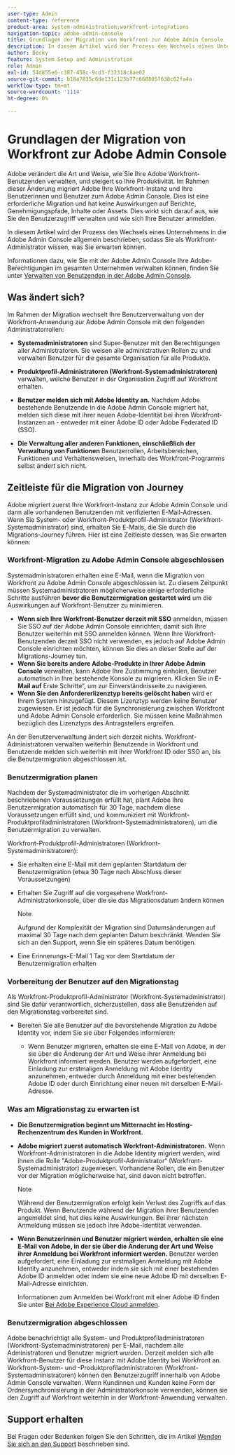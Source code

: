 ```yaml
---
user-type: Admin
content-type: reference
product-area: system-administration;workfront-integrations
navigation-topic: adobe-admin-console
title: Grundlagen der Migration von Workfront zur Adobe Admin Console
description: In diesem Artikel wird der Prozess des Wechsels eines Unternehmens in die Adobe Admin Console allgemein beschrieben, sodass Sie als Workfront-Administrator wissen, was Sie erwarten können.
author: Becky
feature: System Setup and Administration
role: Admin
exl-id: 54d855e6-c387-458c-9cd3-f32318c8ae02
source-git-commit: b18a7835c6de131c125b77c6688057638c62fa4a
workflow-type: tm+mt
source-wordcount: '1114'
ht-degree: 0%

---
```


# Grundlagen der Migration von Workfront zur Adobe Admin Console

Adobe verändert die Art und Weise, wie Sie Ihre Adobe Workfront-Benutzenden verwalten, und steigert so Ihre Produktivität. Im Rahmen dieser Änderung migriert Adobe Ihre Workfront-Instanz und Ihre Benutzerinnen und Benutzer zum Adobe Admin Console. Dies ist eine erforderliche Migration und hat keine Auswirkungen auf Berichte, Genehmigungspfade, Inhalte oder Assets. Dies wirkt sich darauf aus, wie Sie den Benutzerzugriff verwalten und wie sich Ihre Benutzer anmelden.

In diesem Artikel wird der Prozess des Wechsels eines Unternehmens in die Adobe Admin Console allgemein beschrieben, sodass Sie als Workfront-Administrator wissen, was Sie erwarten können.

Informationen dazu, wie Sie mit der Adobe Admin Console Ihre Adobe-Berechtigungen im gesamten Unternehmen verwalten können, finden Sie unter [Verwalten von Benutzenden in der Adobe Admin Console](/help/quicksilver/administration-and-setup/add-users/create-and-manage-users/admin-console.md).

## Was ändert sich?

Im Rahmen der Migration wechselt Ihre Benutzerverwaltung von der Workfront-Anwendung zur Adobe Admin Console mit den folgenden Administratorrollen:

* **Systemadministratoren** sind Super-Benutzer mit den Berechtigungen aller Administratoren. Sie weisen alle administrativen Rollen zu und verwalten Benutzer für die gesamte Organisation für alle Produkte.

* **Produktprofil-Administratoren (Workfront-Systemadministratoren)** verwalten, welche Benutzer in der Organisation Zugriff auf Workfront erhalten.

* **Benutzer melden sich mit Adobe Identity an.** Nachdem Adobe bestehende Benutzende in die Adobe Admin Console migriert hat, melden sich diese mit ihrer neuen Adobe-Identität bei ihren Workfront-Instanzen an - entweder mit einer Adobe ID oder Adobe Federated ID (SSO).

* **Die Verwaltung aller anderen Funktionen, einschließlich der Verwaltung von Funktionen** Benutzerrollen, Arbeitsbereichen, Funktionen und Verhaltensweisen, innerhalb des Workfront-Programms selbst ändert sich nicht.

## Zeitleiste für die Migration von Journey

Adobe migriert zuerst Ihre Workfront-Instanz zur Adobe Admin Console und dann alle vorhandenen Benutzenden mit verifizierten E-Mail-Adressen. Wenn Sie System- oder Workfront-Produktprofil-Administrator (Workfront-Systemadministrator) sind, erhalten Sie E-Mails, die Sie durch die Migrations-Journey führen. Hier ist eine Zeitleiste dessen, was Sie erwarten können:

### Workfront-Migration zu Adobe Admin Console abgeschlossen

Systemadministratoren erhalten eine E-Mail, wenn die Migration von Workfront zu Adobe Admin Console abgeschlossen ist. Zu diesem Zeitpunkt müssen Systemadministratoren möglicherweise einige erforderliche Schritte ausführen **bevor die Benutzermigration gestartet wird** um die Auswirkungen auf Workfront-Benutzer zu minimieren.

* **Wenn sich Ihre Workfront-Benutzer derzeit mit SSO** anmelden, müssen Sie SSO auf der Adobe Admin Console einrichten, damit sich Ihre Benutzer weiterhin mit SSO anmelden können. Wenn Ihre Workfront-Benutzenden derzeit SSO nicht verwenden, es jedoch auf Adobe Admin Console einrichten möchten, können Sie dies an dieser Stelle auf der Migrations-Journey tun.
* **Wenn Sie bereits andere Adobe-Produkte in Ihrer Adobe Admin Console** verwalten, kann Adobe Ihre Zustimmung einholen, Benutzer automatisch in Ihre bestehende Konsole zu migrieren. Klicken Sie in **E-Mail auf** Erste Schritte“, um zur Einverständnisseite zu navigieren.
* **Wenn Sie den Anfordererlizenztyp bereits gelöscht haben** wird er Ihrem System hinzugefügt. Diesem Lizenztyp werden keine Benutzer zugewiesen. Er ist jedoch für die Synchronisierung zwischen Workfront und Adobe Admin Console erforderlich. Sie müssen keine Maßnahmen bezüglich des Lizenztyps des Antragstellers ergreifen.

An der Benutzerverwaltung ändert sich derzeit nichts. Workfront-Administratoren verwalten weiterhin Benutzende in Workfront und Benutzende melden sich weiterhin mit ihrer Workfront ID oder SSO an, bis die Benutzermigration abgeschlossen ist.

### Benutzermigration planen

Nachdem der Systemadministrator die im vorherigen Abschnitt beschriebenen Voraussetzungen erfüllt hat, plant Adobe Ihre Benutzermigration automatisch für 30 Tage, nachdem diese Voraussetzungen erfüllt sind, und kommuniziert mit Workfront-Produktprofiladministratoren (Workfront-Systemadministratoren), um die Benutzermigration zu verwalten.

Workfront-Produktprofil-Administratoren (Workfront-Systemadministratoren):

* Sie erhalten eine E-Mail mit dem geplanten Startdatum der Benutzermigration (etwa 30 Tage nach Abschluss dieser Voraussetzungen)
* Erhalten Sie Zugriff auf die vorgesehene Workfront-Administratorkonsole, über die sie das Migrationsdatum ändern können

  >[!NOTE]
  >
  >Aufgrund der Komplexität der Migration sind Datumsänderungen auf maximal 30 Tage nach dem geplanten Datum beschränkt. Wenden Sie sich an den Support, wenn Sie ein späteres Datum benötigen.

* Eine Erinnerungs-E-Mail 1 Tag vor dem Startdatum der Benutzermigration erhalten

### Vorbereitung der Benutzer auf den Migrationstag

Als Workfront-Produktprofil-Administrator (Workfront-Systemadministrator) sind Sie dafür verantwortlich, sicherzustellen, dass alle Benutzenden auf den Migrationstag vorbereitet sind.

* Bereiten Sie alle Benutzer auf die bevorstehende Migration zu Adobe Identity vor, indem Sie sie über Folgendes informieren:

   * Wenn Benutzer migrieren, erhalten sie eine E-Mail von Adobe, in der sie über die Änderung der Art und Weise ihrer Anmeldung bei Workfront informiert werden. Benutzer werden aufgefordert, eine Einladung zur erstmaligen Anmeldung mit Adobe Identity anzunehmen, entweder durch Anmeldung mit einer bestehenden Adobe ID oder durch Einrichtung einer neuen mit derselben E-Mail-Adresse.

### Was am Migrationstag zu erwarten ist

* **Die Benutzermigration beginnt um Mitternacht im Hosting-Rechenzentrum des Kunden in Workfront.**

* **Adobe migriert zuerst automatisch Workfront-Administratoren.** Wenn Workfront-Administratoren in die Adobe Identity migriert werden, wird ihnen die Rolle &quot;Adobe-Produktprofil-Administrator“ (Workfront-Systemadministrator) zugewiesen. Vorhandene Rollen, die ein Benutzer vor der Migration möglicherweise hat, sind davon nicht betroffen.

  >[!NOTE]
  >
  >Während der Benutzermigration erfolgt kein Verlust des Zugriffs auf das Produkt. Wenn Benutzende während der Migration ihrer Benutzenden angemeldet sind, hat dies keine Auswirkungen. Bei ihrer nächsten Anmeldung müssen sie jedoch ihre Adobe-Identität verwenden.



* **Wenn Benutzerinnen und Benutzer migriert werden, erhalten sie eine E-Mail von Adobe, in der sie über die Änderung der Art und Weise ihrer Anmeldung bei Workfront informiert werden.** Benutzer werden aufgefordert, eine Einladung zur erstmaligen Anmeldung mit Adobe Identity anzunehmen, entweder indem sie sich mit einer bestehenden Adobe ID anmelden oder indem sie eine neue Adobe ID mit derselben E-Mail-Adresse einrichten.

  Informationen zum Anmelden bei Workfront mit einer Adobe ID finden Sie unter [Bei Adobe Experience Cloud anmelden](/help/quicksilver/workfront-basics/navigate-workfront/workfront-navigation/adobe-unified-experience.md#log-in-to-adobe-experience-cloud).

### Benutzermigration abgeschlossen

Adobe benachrichtigt alle System- und Produktprofiladministratoren (Workfront-Systemadministratoren) per E-Mail, nachdem alle Administratoren und Benutzer migriert wurden. Derzeit melden sich alle Workfront-Benutzer für diese Instanz mit Adobe Identity bei Workfront an. Workfront-System- und -Produktprofiladministratoren (Workfront-Systemadministratoren) können den Benutzerzugriff innerhalb von Adobe Admin Console verwalten. Wenn Kundinnen und Kunden keine Form der Ordnersynchronisierung in der Administratorkonsole verwenden, können sie den Zugriff auf Workfront weiterhin in der Workfront-Anwendung verwalten.

## Support erhalten

Bei Fragen oder Bedenken folgen Sie den Schritten, die im Artikel [Wenden Sie sich an den Support](/help/quicksilver/workfront-basics/tips-tricks-and-troubleshooting/contact-customer-support.md) beschrieben sind.




